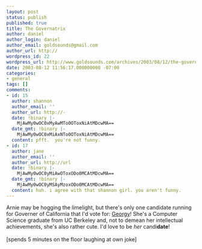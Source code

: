 ```yaml
---
layout: post
status: publish
published: true
title: The Governatrix
author: daniel
author_login: daniel
author_email: goldsounds@gmail.com
author_url: http://
wordpress_id: 22
wordpress_url: http://www.goldsounds.com/archives/2003/08/12/the-governatrix/
date: 2003-08-12 11:56:17.000000000 -07:00
categories:
- general
tags: []
comments:
- id: 15
  author: shannon
  author_email: ''
  author_url: http://-
  date: !binary |-
    MjAwMy0wOC0xMyAwMTo0OToxNiAtMDcwMA==
  date_gmt: !binary |-
    MjAwMy0wOC0xMiAxNTo0OToxNiAtMDcwMA==
  content: pfft.  you're not funny.
- id: 17
  author: jane
  author_email: ''
  author_url: http://url
  date: !binary |-
    MjAwMy0wOC0yMiAwOToxODo0MCAtMDcwMA==
  date_gmt: !binary |-
    MjAwMy0wOC0yMSAyMzoxODo0MCAtMDcwMA==
  content: huh. i agree with that shannon girl. you aren't funny.
---
```

Arnie may be hogging the limelight, but there's only one candidate running for Governer of California that I'd vote for: <a href="http://www.georgyforgov.com/">Georgy</a>! She's a Computer Science graduate from UC Berkeley and, not to demean her intellectual achievements, she's also rather cute. I'd love to be <i>her</i> candi<b>date</b>!<br />
<br />
[spends 5 minutes on the floor laughing at own joke]
